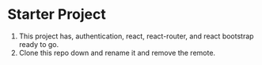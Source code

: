 # Starter Project 
1. This project has, authentication, react, react-router, and react bootstrap ready to go.
2. Clone this repo down and rename it and remove the remote. 